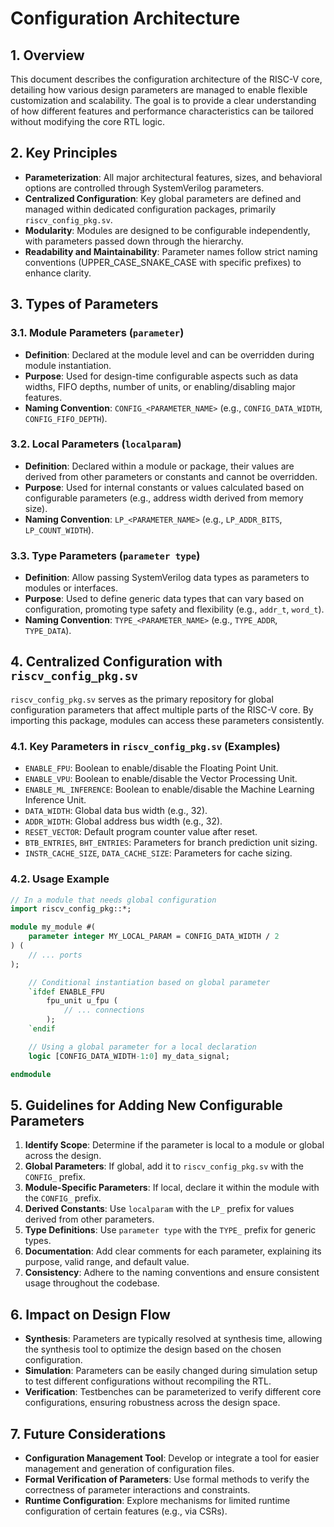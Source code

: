 # Configuration Architecture

## 1. Overview
This document describes the configuration architecture of the RISC-V core, detailing how various design parameters are managed to enable flexible customization and scalability. The goal is to provide a clear understanding of how different features and performance characteristics can be tailored without modifying the core RTL logic.

## 2. Key Principles
- **Parameterization**: All major architectural features, sizes, and behavioral options are controlled through SystemVerilog parameters.
- **Centralized Configuration**: Key global parameters are defined and managed within dedicated configuration packages, primarily `riscv_config_pkg.sv`.
- **Modularity**: Modules are designed to be configurable independently, with parameters passed down through the hierarchy.
- **Readability and Maintainability**: Parameter names follow strict naming conventions (UPPER_CASE_SNAKE_CASE with specific prefixes) to enhance clarity.

## 3. Types of Parameters

### 3.1. Module Parameters (`parameter`)
- **Definition**: Declared at the module level and can be overridden during module instantiation.
- **Purpose**: Used for design-time configurable aspects such as data widths, FIFO depths, number of units, or enabling/disabling major features.
- **Naming Convention**: `CONFIG_<PARAMETER_NAME>` (e.g., `CONFIG_DATA_WIDTH`, `CONFIG_FIFO_DEPTH`).

### 3.2. Local Parameters (`localparam`)
- **Definition**: Declared within a module or package, their values are derived from other parameters or constants and cannot be overridden.
- **Purpose**: Used for internal constants or values calculated based on configurable parameters (e.g., address width derived from memory size).
- **Naming Convention**: `LP_<PARAMETER_NAME>` (e.g., `LP_ADDR_BITS`, `LP_COUNT_WIDTH`).

### 3.3. Type Parameters (`parameter type`)
- **Definition**: Allow passing SystemVerilog data types as parameters to modules or interfaces.
- **Purpose**: Used to define generic data types that can vary based on configuration, promoting type safety and flexibility (e.g., `addr_t`, `word_t`).
- **Naming Convention**: `TYPE_<PARAMETER_NAME>` (e.g., `TYPE_ADDR`, `TYPE_DATA`).

## 4. Centralized Configuration with `riscv_config_pkg.sv`

`riscv_config_pkg.sv` serves as the primary repository for global configuration parameters that affect multiple parts of the RISC-V core. By importing this package, modules can access these parameters consistently.

### 4.1. Key Parameters in `riscv_config_pkg.sv` (Examples)
- `ENABLE_FPU`: Boolean to enable/disable the Floating Point Unit.
- `ENABLE_VPU`: Boolean to enable/disable the Vector Processing Unit.
- `ENABLE_ML_INFERENCE`: Boolean to enable/disable the Machine Learning Inference Unit.
- `DATA_WIDTH`: Global data bus width (e.g., 32).
- `ADDR_WIDTH`: Global address bus width (e.g., 32).
- `RESET_VECTOR`: Default program counter value after reset.
- `BTB_ENTRIES`, `BHT_ENTRIES`: Parameters for branch prediction unit sizing.
- `INSTR_CACHE_SIZE`, `DATA_CACHE_SIZE`: Parameters for cache sizing.

### 4.2. Usage Example
```systemverilog
// In a module that needs global configuration
import riscv_config_pkg::*;

module my_module #(
    parameter integer MY_LOCAL_PARAM = CONFIG_DATA_WIDTH / 2
) (
    // ... ports
);

    // Conditional instantiation based on global parameter
    `ifdef ENABLE_FPU
        fpu_unit u_fpu (
            // ... connections
        );
    `endif

    // Using a global parameter for a local declaration
    logic [CONFIG_DATA_WIDTH-1:0] my_data_signal;

endmodule
```

## 5. Guidelines for Adding New Configurable Parameters
1.  **Identify Scope**: Determine if the parameter is local to a module or global across the design.
2.  **Global Parameters**: If global, add it to `riscv_config_pkg.sv` with the `CONFIG_` prefix.
3.  **Module-Specific Parameters**: If local, declare it within the module with the `CONFIG_` prefix.
4.  **Derived Constants**: Use `localparam` with the `LP_` prefix for values derived from other parameters.
5.  **Type Definitions**: Use `parameter type` with the `TYPE_` prefix for generic types.
6.  **Documentation**: Add clear comments for each parameter, explaining its purpose, valid range, and default value.
7.  **Consistency**: Adhere to the naming conventions and ensure consistent usage throughout the codebase.

## 6. Impact on Design Flow
- **Synthesis**: Parameters are typically resolved at synthesis time, allowing the synthesis tool to optimize the design based on the chosen configuration.
- **Simulation**: Parameters can be easily changed during simulation setup to test different configurations without recompiling the RTL.
- **Verification**: Testbenches can be parameterized to verify different core configurations, ensuring robustness across the design space.

## 7. Future Considerations
- **Configuration Management Tool**: Develop or integrate a tool for easier management and generation of configuration files.
- **Formal Verification of Parameters**: Use formal methods to verify the correctness of parameter interactions and constraints.
- **Runtime Configuration**: Explore mechanisms for limited runtime configuration of certain features (e.g., via CSRs).

